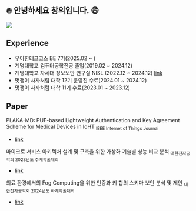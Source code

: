 ## 🔥 안녕하세요 창의입니다. 😄

![](https://komarev.com/ghpvc/?username=changuii&label=Profile%20views&color=af4bf1&style=flat) 

## Experience

- 우아한테크코스 BE 7기(2025.02 ~ )
- 계명대학교 컴퓨터공학전공 졸업(2019.02 ~ 2024.12)
- 계명대학교 차세대 정보보안 연구실 NISL (2022.12 ~ 2024.12) [link](https://nisl.vercel.app/)
- 멋쟁이 사자처럼 대학 12기 운영진 수료(2024.01 ~ 2024.12)
- 멋쟁이 사자처럼 대학 11기 수료(2023.01 ~ 2023.12)

## Paper

PLAKA-MD: PUF-based Lightweight Authentication and Key Agreement Scheme for Medical Devices in IoHT <sub>IEEE Internet of Things Journal</sub>
- [link](https://ieeexplore.ieee.org/document/10906502)

마이크로 서비스 아키텍처 설계 및 구축을 위한 가상화 기술별 성능 비교 분석 <sub>대한전자공학회 2023년도 추계학술대회</sub>
- [link](https://www.dbpia.co.kr/journal/articleDetail?nodeId=NODE11701299)

의료 환경에서의 Fog Computing을 위한 인증과 키 합의 스키마 보안 분석 및 제안 <sub>대한전자공학회 2024년도 하계학술대회</sub>
- [link](https://www.dbpia.co.kr/journal/articleDetail?nodeId=NODE11891096)




<!--
<h2 style="display: inline-block; vertical-align: middle;"> Tech Stack </h2>

<div align=center>

[![My Skills](https://skillicons.dev/icons?i=spring&theme=light)](https://skillicons.dev)


<h3>Backend</h3>

[![My Skills](https://skillicons.dev/icons?i=spring,hibernate&theme=light)](https://skillicons.dev)

<h3>Infra</h3>

[![My Skills](https://skillicons.dev/icons?i=ubuntu,aws,docker&theme=light)](https://skillicons.dev)

<h3>Frontend</h3>

[![My Skills](https://skillicons.dev/icons?i=react,nextjs,tailwind,vite&theme=light)](https://skillicons.dev)
</div>

<h2 style="display: inline-block; vertical-align: middle;"> Solved ac </h2>

<div align=center>
  
[![Solved.ac Profile](http://mazassumnida.wtf/api/generate_badge?boj=rhljh201)](https://solved.ac/rhljh201)

</div>


[![Anurag's GitHub stats](https://github-readme-stats.vercel.app/api?username=changuii&theme=graywhite)](https://github.com/anuraghazra/github-readme-stats)  
-->
